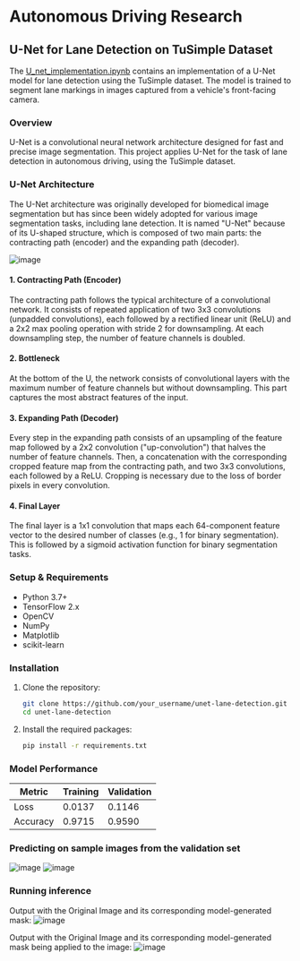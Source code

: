 # Autonomous Driving Research



## U-Net for Lane Detection on TuSimple Dataset
The [U_net_implementation.ipynb](https://github.com/AnshChoudhary/Autonomous-Driving/blob/main/U_net_implementation.ipynb) contains an implementation of a U-Net model for lane detection using the TuSimple dataset. The model is trained to segment lane markings in images captured from a vehicle's front-facing camera.

### Overview
U-Net is a convolutional neural network architecture designed for fast and precise image segmentation. This project applies U-Net for the task of lane detection in autonomous driving, using the TuSimple dataset.

### U-Net Architecture
The U-Net architecture was originally developed for biomedical image segmentation but has since been widely adopted for various image segmentation tasks, including lane detection. It is named "U-Net" because of its U-shaped structure, which is composed of two main parts: the contracting path (encoder) and the expanding path (decoder).

![image](https://github.com/AnshChoudhary/Autonomous-Driving/assets/32743873/7d973023-aa5c-4fa7-9817-acfdbb880df1)

#### 1. Contracting Path (Encoder)

The contracting path follows the typical architecture of a convolutional network. It consists of repeated application of two 3x3 convolutions (unpadded convolutions), each followed by a rectified linear unit (ReLU) and a 2x2 max pooling operation with stride 2 for downsampling. At each downsampling step, the number of feature channels is doubled.

#### 2. Bottleneck

At the bottom of the U, the network consists of convolutional layers with the maximum number of feature channels but without downsampling. This part captures the most abstract features of the input.

#### 3. Expanding Path (Decoder)

Every step in the expanding path consists of an upsampling of the feature map followed by a 2x2 convolution ("up-convolution") that halves the number of feature channels. Then, a concatenation with the corresponding cropped feature map from the contracting path, and two 3x3 convolutions, each followed by a ReLU. Cropping is necessary due to the loss of border pixels in every convolution.

#### 4. Final Layer

The final layer is a 1x1 convolution that maps each 64-component feature vector to the desired number of classes (e.g., 1 for binary segmentation). This is followed by a sigmoid activation function for binary segmentation tasks.

### Setup & Requirements

- Python 3.7+
- TensorFlow 2.x
- OpenCV
- NumPy
- Matplotlib
- scikit-learn

### Installation

1. Clone the repository:
    ```bash
    git clone https://github.com/your_username/unet-lane-detection.git
    cd unet-lane-detection
    ```

2. Install the required packages:
    ```bash
    pip install -r requirements.txt
    ```

### Model Performance
| Metric           | Training       | Validation     |
|------------------|----------------|----------------|
| Loss             | 0.0137         | 0.1146         |
| Accuracy         | 0.9715         | 0.9590         |


### Predicting on sample images from the validation set
![image](https://github.com/AnshChoudhary/Autonomous-Driving/assets/32743873/ed2d201b-44dd-4d8b-9fc0-b8cdd321b7b2)
![image](https://github.com/AnshChoudhary/Autonomous-Driving/assets/32743873/ce4145a9-5ecd-4c1f-9629-9b9721ba9a6b)

### Running inference
Output with the Original Image and its corresponding model-generated mask:
![image](https://github.com/AnshChoudhary/Autonomous-Driving/assets/32743873/e4beaca2-0ab5-49fb-8dd5-298718447e63)

Output with the Original Image and its corresponding model-generated mask being applied to the image:
![image](https://github.com/AnshChoudhary/Autonomous-Driving/assets/32743873/cca4f7d1-9cd2-4eb0-9aa3-148abc7a6165)

